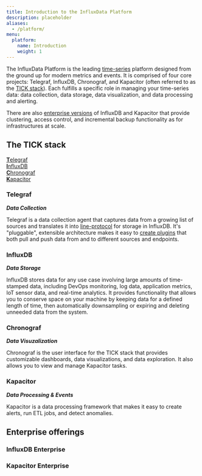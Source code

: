 ```yaml
---
title: Introduction to the InfluxData Platform
description: placeholder
aliases:
  - /platform/
menu:
  platform:
    name: Introduction
    weight: 1
---
```


The InfluxData Platform is the leading [time-series](#) platform designed from the
ground up for modern metrics and events.
It is comprised of four core projects: Telegraf, InfluxDB, Chronograf, and Kapacitor
(often referred to as the [TICK stack](#the-tick-stack)).
Each fulfills a specific role in managing your time-series data: data collection,
data storage, data visualization, and data processing and alerting.

There are also [enterprise versions](#enterprise-offerings) of InfluxDB and Kapacitor
that provide clustering, access control, and incremental backup functionality as
for infrastructures at scale.


## The TICK stack

[<strong>T</strong>elegraf](#telegraf)  
[<strong>I</strong>nfluxDB](#influxdb)  
[<strong>C</strong>hronograf](#chronograf)  
[<strong>K</strong>apacitor](#kapacitor)  

### Telegraf

_**Data Collection**_  

Telegraf is a data collection agent that captures data from a growing list of sources
and translates it into [line-protocol](#) for storage in InfluxDB.
It's "pluggable", extensible architecture makes it easy to [create plugins](#) that both
pull and push data from and to different sources and endpoints.

### InfluxDB

_**Data Storage**_

InfluxDB stores data for any use case involving large amounts of time-stamped data,
including DevOps monitoring, log data, application metrics, IoT sensor data, and real-time analytics.
It provides functionality that allows you to conserve space on your machine by keeping
data for a defined length of time, then automatically downsampling or expiring and deleting
unneeded data from the system.

### Chronograf

_**Data Visuzalization**_

Chronograf is the user interface for the TICK stack that provides customizable dashboards,
data visualizations, and data exploration. It also allows you to view and manage
Kapacitor tasks.

### Kapacitor

_**Data Processing & Events**_

Kapacitor is a data processing framework that makes it easy to create alerts,
run ETL jobs, and detect anomalies.

## Enterprise offerings

### InfluxDB Enterprise

### Kapacitor Enterprise
